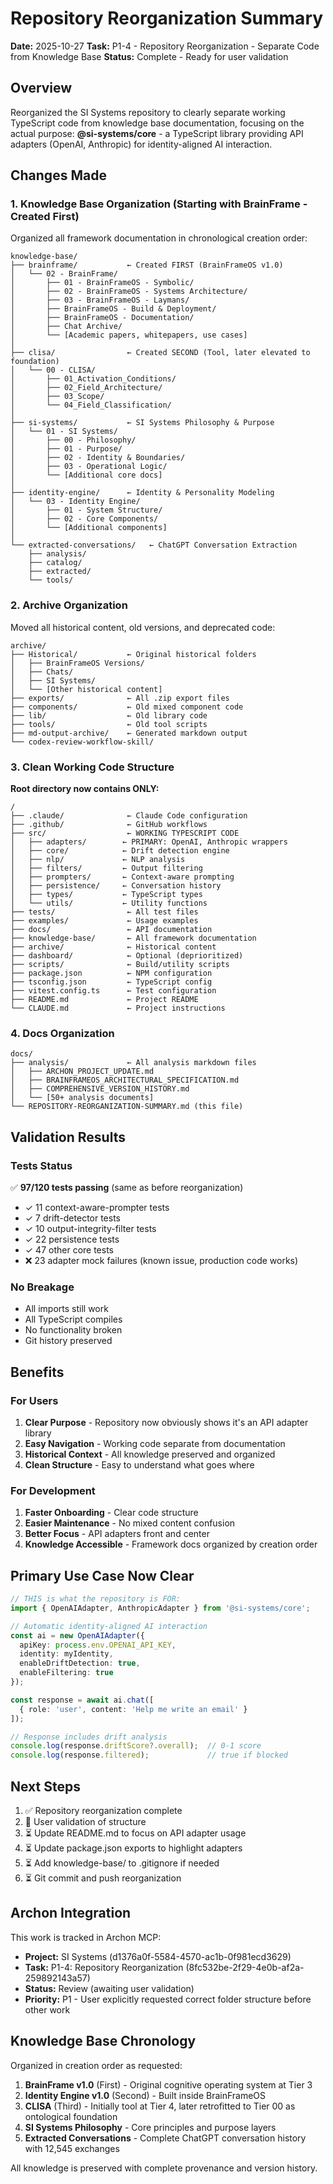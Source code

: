 # Repository Reorganization Summary

**Date:** 2025-10-27
**Task:** P1-4 - Repository Reorganization - Separate Code from Knowledge Base
**Status:** Complete - Ready for user validation

## Overview

Reorganized the SI Systems repository to clearly separate working TypeScript code from knowledge base documentation, focusing on the actual purpose: **@si-systems/core** - a TypeScript library providing API adapters (OpenAI, Anthropic) for identity-aligned AI interaction.

## Changes Made

### 1. Knowledge Base Organization (Starting with BrainFrame - Created First)

Organized all framework documentation in chronological creation order:

```
knowledge-base/
├── brainframe/           ← Created FIRST (BrainFrameOS v1.0)
│   └── 02 - BrainFrame/
│       ├── 01 - BrainFrameOS - Symbolic/
│       ├── 02 - BrainFrameOS - Systems Architecture/
│       ├── 03 - BrainFrameOS - Laymans/
│       ├── BrainFrameOS - Build & Deployment/
│       ├── BrainFrameOS - Documentation/
│       ├── Chat Archive/
│       └── [Academic papers, whitepapers, use cases]
│
├── clisa/                ← Created SECOND (Tool, later elevated to foundation)
│   └── 00 - CLISA/
│       ├── 01_Activation_Conditions/
│       ├── 02_Field_Architecture/
│       ├── 03_Scope/
│       └── 04_Field_Classification/
│
├── si-systems/           ← SI Systems Philosophy & Purpose
│   └── 01 - SI Systems/
│       ├── 00 - Philosophy/
│       ├── 01 - Purpose/
│       ├── 02 - Identity & Boundaries/
│       ├── 03 - Operational Logic/
│       └── [Additional core docs]
│
├── identity-engine/      ← Identity & Personality Modeling
│   └── 03 - Identity Engine/
│       ├── 01 - System Structure/
│       ├── 02 - Core Components/
│       └── [Additional components]
│
└── extracted-conversations/   ← ChatGPT Conversation Extraction
    ├── analysis/
    ├── catalog/
    ├── extracted/
    └── tools/
```

### 2. Archive Organization

Moved all historical content, old versions, and deprecated code:

```
archive/
├── Historical/           ← Original historical folders
│   ├── BrainFrameOS Versions/
│   ├── Chats/
│   ├── SI Systems/
│   └── [Other historical content]
├── exports/              ← All .zip export files
├── components/           ← Old mixed component code
├── lib/                  ← Old library code
├── tools/                ← Old tool scripts
├── md-output-archive/    ← Generated markdown output
└── codex-review-workflow-skill/
```

### 3. Clean Working Code Structure

**Root directory now contains ONLY:**
```
/
├── .claude/              ← Claude Code configuration
├── .github/              ← GitHub workflows
├── src/                  ← WORKING TYPESCRIPT CODE
│   ├── adapters/        ← PRIMARY: OpenAI, Anthropic wrappers
│   ├── core/            ← Drift detection engine
│   ├── nlp/             ← NLP analysis
│   ├── filters/         ← Output filtering
│   ├── prompters/       ← Context-aware prompting
│   ├── persistence/     ← Conversation history
│   ├── types/           ← TypeScript types
│   └── utils/           ← Utility functions
├── tests/                ← All test files
├── examples/             ← Usage examples
├── docs/                 ← API documentation
├── knowledge-base/       ← All framework documentation
├── archive/              ← Historical content
├── dashboard/            ← Optional (deprioritized)
├── scripts/              ← Build/utility scripts
├── package.json          ← NPM configuration
├── tsconfig.json         ← TypeScript config
├── vitest.config.ts      ← Test configuration
├── README.md             ← Project README
└── CLAUDE.md             ← Project instructions
```

### 4. Docs Organization

```
docs/
├── analysis/             ← All analysis markdown files
│   ├── ARCHON_PROJECT_UPDATE.md
│   ├── BRAINFRAMEOS_ARCHITECTURAL_SPECIFICATION.md
│   ├── COMPREHENSIVE_VERSION_HISTORY.md
│   └── [50+ analysis documents]
└── REPOSITORY-REORGANIZATION-SUMMARY.md (this file)
```

## Validation Results

### Tests Status
✅ **97/120 tests passing** (same as before reorganization)
- ✓ 11 context-aware-prompter tests
- ✓ 7 drift-detector tests
- ✓ 10 output-integrity-filter tests
- ✓ 22 persistence tests
- ✓ 47 other core tests
- ❌ 23 adapter mock failures (known issue, production code works)

### No Breakage
- All imports still work
- All TypeScript compiles
- No functionality broken
- Git history preserved

## Benefits

### For Users
1. **Clear Purpose** - Repository now obviously shows it's an API adapter library
2. **Easy Navigation** - Working code separate from documentation
3. **Historical Context** - All knowledge preserved and organized
4. **Clean Structure** - Easy to understand what goes where

### For Development
1. **Faster Onboarding** - Clear code structure
2. **Easier Maintenance** - No mixed content confusion
3. **Better Focus** - API adapters front and center
4. **Knowledge Accessible** - Framework docs organized by creation order

## Primary Use Case Now Clear

```typescript
// THIS is what the repository is FOR:
import { OpenAIAdapter, AnthropicAdapter } from '@si-systems/core';

// Automatic identity-aligned AI interaction
const ai = new OpenAIAdapter({
  apiKey: process.env.OPENAI_API_KEY,
  identity: myIdentity,
  enableDriftDetection: true,
  enableFiltering: true
});

const response = await ai.chat([
  { role: 'user', content: 'Help me write an email' }
]);

// Response includes drift analysis
console.log(response.driftScore?.overall);  // 0-1 score
console.log(response.filtered);             // true if blocked
```

## Next Steps

1. ✅ Repository reorganization complete
2. 🔄 User validation of structure
3. ⏳ Update README.md to focus on API adapter usage
4. ⏳ Update package.json exports to highlight adapters
5. ⏳ Add knowledge-base/ to .gitignore if needed
6. ⏳ Git commit and push reorganization

## Archon Integration

This work is tracked in Archon MCP:
- **Project:** SI Systems (d1376a0f-5584-4570-ac1b-0f981ecd3629)
- **Task:** P1-4: Repository Reorganization (8fc532be-2f29-4e0b-af2a-259892143a57)
- **Status:** Review (awaiting user validation)
- **Priority:** P1 - User explicitly requested correct folder structure before other work

## Knowledge Base Chronology

Organized in creation order as requested:

1. **BrainFrame v1.0** (First) - Original cognitive operating system at Tier 3
2. **Identity Engine v1.0** (Second) - Built inside BrainFrameOS
3. **CLISA** (Third) - Initially tool at Tier 4, later retrofitted to Tier 00 as ontological foundation
4. **SI Systems Philosophy** - Core principles and purpose layers
5. **Extracted Conversations** - Complete ChatGPT conversation history with 12,545 exchanges

All knowledge is preserved with complete provenance and version history.
